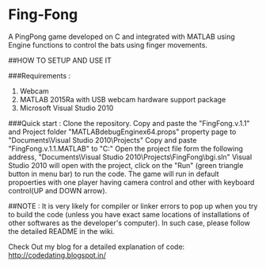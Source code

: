 # Fing-Fong
A PingPong game developed on C and integrated with MATLAB using Engine functions to control the bats using finger movements.

##HOW TO SETUP AND USE IT

###Requirements :
1. Webcam
2. MATLAB 2015Ra with USB webcam hardware support package
3. Microsoft Visual Studio 2010

###Quick start :
Clone the repository.
Copy and paste the "FingFong.v.1.1" and  Project folder "MATLABdebugEnginex64.props" property page to "Documents\Visual Studio 2010\Projects"
Copy and paste "FingFong.v.1.1.MATLAB" to "C:\"
Open the project file form the following address, "Documents\Visual Studio 2010\Projects\FingFong\bgi.sln"
Visual Studio 2010 will open with the project, click on the "Run" (green triangle button in menu bar) to run the code.
The game will run in default propoerties with one player having camera control and other with keyboard control(UP and DOWN arrow).

##NOTE :
It is very likely for compiler or linker errors to pop up when you try to build the code (unless you have exact same locations of installations of other softwares as the developer's computer). In such case, please follow the detailed README in the wiki.

Check Out my blog for a detailed explanation of code: http://codedating.blogspot.in/
